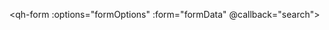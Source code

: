 <qh-form :options="formOptions" :form="formData" @callback="search">
</qh-form>

<script setup lang="ts">
import { reactive, ref } from "vue";
const formOptions = reactive([
    {
      prop: "alarmType",
      label: "报警类型",
      type: "datetime",
      remote: true,
    },
]);

const formData = reactive({
    alarmType: undefined,
    });

const search = ()=>{}  
</script>